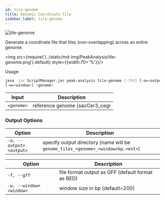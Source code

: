 ```yaml
---
id: tile-genome
title: Genomic Coordinate Tile
sidebar_label: tile-genome
---
```


![tile-genome](/../static/icons/PeakAnalysis/GenomicCoordinateTile_square.svg)

Generate a coordinate file that tiles (non-overlapping) across an entire genome.

<img src={require('/../static/md-img/PeakAnalysis/tile-genome.png').default} style={{width:70+'%'}}/> 

Usage:
```bash
java -jar ScriptManager.jar peak-analysis tile-genome [-fhV] [-o=<output>]
[-w=<window>] <genome>
```

| Input | Description |
| ------ | ----------- |
| `<genome>` | reference genome [sacCer3_cegr|hg19|hg19_contigs|mm10] |


### Output Options

| Option | Description |
| ------ | ----------- |
| `-o, --output=<output>` | specify output directory (name will be `genome_tiles_<genome>_<window>bp.<ext>`) |


| Option | Description |
| ------ | ----------- |
| `-f, --gff` | file format output as GFF (default format as BED) |
| `-w, --window=<window>` | window size in bp (default=200) |
